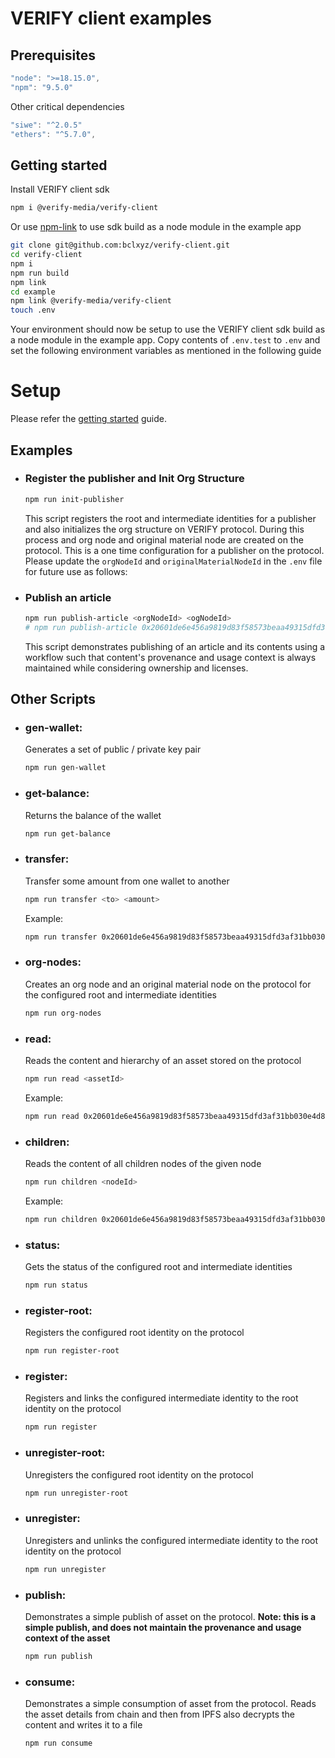 # VERIFY client examples

## Prerequisites

```javascript
"node": ">=18.15.0",
"npm": "9.5.0"
```

Other critical dependencies

```javascript
"siwe": "^2.0.5"
"ethers": "^5.7.0",
```

## Getting started

Install VERIFY client sdk

```bash
npm i @verify-media/verify-client
```

Or use [npm-link](#https://docs.npmjs.com/cli/v10/commands/npm-link) to use sdk build as a node module in the example app

```bash
git clone git@github.com:bclxyz/verify-client.git
cd verify-client
npm i
npm run build
npm link
cd example
npm link @verify-media/verify-client
touch .env
```

Your environment should now be setup to use the VERIFY client sdk build as a node module in the example app. Copy contents of `.env.test` to `.env` and set the following environment variables as mentioned in the following guide

# Setup

Please refer the [getting started](https://github.com/verify-media/verify-client/blob/public-release/GETTING_STARTED.md) guide.

## Examples

- ### Register the publisher and Init Org Structure

  ```bash
  npm run init-publisher
  ```

  This script registers the root and intermediate identities for a publisher and also initializes the org structure on VERIFY protocol. During this process and org node and original material node are created on the protocol. This is a one time configuration for a publisher on the protocol. Please update the `orgNodeId` and `originalMaterialNodeId` in the `.env` file for future use as follows:
  
- ### Publish an article

  ```bash
  npm run publish-article <orgNodeId> <ogNodeId>
  # npm run publish-article 0x20601de6e456a9819d83f58573beaa49315dfd3af31bb030e4d85e19c3beb07f 0xeb6a6499ad57495ca0687e648821fe3b64df8a3c661eea30c2aed2f00eb1fdd8
  ```

  This script demonstrates publishing of an article and its contents using a workflow such that content's provenance and usage context is always maintained while considering ownership and licenses.


## Other Scripts

- ### gen-wallet:

  Generates a set of public / private key pair

  ```bash
  npm run gen-wallet
  ```

- ### get-balance:
  Returns the balance of the wallet
  ```bash
  npm run get-balance
  ```

- ### transfer:
  Transfer some amount from one wallet to another
  ```bash
  npm run transfer <to> <amount>
  ```
  Example:
  ```bash
  npm run transfer 0x20601de6e456a9819d83f58573beaa49315dfd3af31bb030e4d85e19c3beb07f 0.1
  ```

- ### org-nodes:
  Creates an org node and an original material node on the protocol for the configured root and intermediate identities
  ```bash
  npm run org-nodes
  ```

- ### read:
  Reads the content and hierarchy of an asset stored on the protocol
  ```bash
  npm run read <assetId>
  ```
  Example:
  ```bash
  npm run read 0x20601de6e456a9819d83f58573beaa49315dfd3af31bb030e4d85e19c3beb07f
  ```  

- ### children:
  Reads the content of all children nodes of the given node
  ```bash
  npm run children <nodeId>
  ```
  Example:
  ```bash
  npm run children 0x20601de6e456a9819d83f58573beaa49315dfd3af31bb030e4d85e19c3beb07f
  ```  

- ### status:
  Gets the status of the configured root and intermediate identities
  ```bash
  npm run status
  ```

- ### register-root:
  Registers the configured root identity on the protocol
  ```bash
  npm run register-root
  ```

- ### register:
  Registers and links the configured intermediate identity to the root identity on the protocol
  ```bash
  npm run register
  ```

- ### unregister-root:
  Unregisters the configured root identity on the protocol
  ```bash
  npm run unregister-root
  ```

- ### unregister:
  Unregisters and unlinks the configured intermediate identity to the root identity on the protocol
  ```bash
  npm run unregister
  ```

- ### publish:
  Demonstrates a simple publish of asset on the protocol. <b>Note: this is a simple publish, and does not maintain the provenance and usage context of the asset</b>
  ```bash
  npm run publish
  ```

- ### consume:
  Demonstrates a simple consumption of asset from the protocol. Reads the asset details from chain and then from IPFS also decrypts the content and writes it to a file
  ```bash
  npm run consume
  ```
